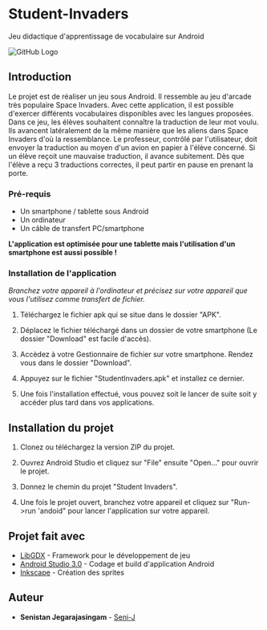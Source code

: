 # Student-Invaders

Jeu didactique d'apprentissage de vocabulaire sur Android

![GitHub Logo](/images/logo.png)

## Introduction

Le projet est de réaliser un jeu sous Android. Il ressemble au jeu d'arcade très populaire Space Invaders. Avec cette application, il est possible d'exercer différents vocabulaires disponibles avec les langues proposées. Dans ce jeu, les élèves souhaitent connaître la traduction de leur mot voulu. Ils avancent latéralement de la même manière que les aliens dans Space Invaders d'où la ressemblance. Le professeur, contrôlé par l'utilisateur, doit envoyer la traduction au moyen d'un avion en papier à l'élève concerné. Si un élève reçoit une mauvaise traduction, il avance subitement. Dès que l'élève a reçu 3 traductions correctes, il peut partir en pause en prenant la porte.

### Pré-requis

* Un smartphone / tablette sous Android
* Un ordinateur
* Un câble de transfert PC/smartphone

**L'application est optimisée pour une tablette mais l'utilisation d'un smartphone est aussi possible !**

### Installation de l'application

*Branchez votre appareil à l'ordinateur et précisez sur votre appareil que vous l'utilisez comme transfert de fichier.*

1.  Téléchargez le fichier apk qui se situe dans le dossier "APK".

2.  Déplacez le fichier téléchargé dans un dossier de votre smartphone (Le dossier "Download" est facile d'accès).

3.  Accèdez à votre Gestionnaire de fichier sur votre smartphone. Rendez vous dans le dossier "Download".

4.  Appuyez sur le fichier "StudentInvaders.apk" et installez ce dernier.

5. Une fois l'installation effectué, vous pouvez soit le lancer de suite soit y accéder plus tard dans vos applications.


## Installation du projet

1.  Clonez ou téléchargez la version ZIP du projet.

2.  Ouvrez Android Studio et cliquez sur "File" ensuite "Open..." pour ouvrir le projet.

3. Donnez le chemin du projet "Student Invaders".

4. Une fois le projet ouvert, branchez votre appareil et cliquez sur "Run->run 'andoid" pour lancer l'application sur votre appareil.


## Projet fait avec

* [LibGDX](https://libgdx.badlogicgames.com) - Framework pour le développement de jeu
* [Android Studio 3.0](https://developer.android.com/studio/) - Codage et build d'application Android
* [Inkscape](https://inkscape.org/fr/) - Création des sprites

## Auteur

* **Senistan Jegarajasingam** - [Seni-J](https://github.com/Seni-J)

